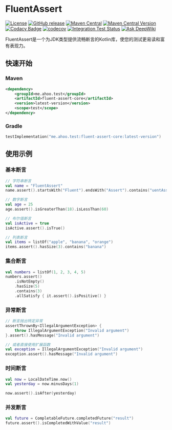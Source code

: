 # FluentAssert

[![License](https://img.shields.io/badge/license-Apache%202-4EB1BA.svg)](https://github.com/Ahoo-Wang/FluentAssert/blob/main/LICENSE)
[![GitHub release](https://img.shields.io/github/release/Ahoo-Wang/FluentAssert.svg)](https://github.com/Ahoo-Wang/FluentAssert/releases)
[![Maven Central](https://maven-badges.herokuapp.com/maven-central/me.ahoo.test/fluent-assert-core/badge.svg)](https://maven-badges.herokuapp.com/maven-central/me.ahoo.test/fluent-assert-core)
[![Maven Central Version](https://img.shields.io/maven-central/v/me.ahoo.test/fluent-assert-core)](https://central.sonatype.com/artifact/me.ahoo.test/fluent-assert-core)
[![Codacy Badge](https://app.codacy.com/project/badge/Grade/d58ca7a79749493ebb48d423e73b6e1d)](https://app.codacy.com/gh/Ahoo-Wang/FluentAssert/dashboard?utm_source=gh&utm_medium=referral&utm_content=&utm_campaign=Badge_grade)
[![codecov](https://codecov.io/gh/Ahoo-Wang/FluentAssert/graph/badge.svg?token=iXUP7NXHSc)](https://codecov.io/gh/Ahoo-Wang/FluentAssert)
[![Integration Test Status](https://github.com/Ahoo-Wang/FluentAssert/actions/workflows/codecov.yml/badge.svg)](https://github.com/Ahoo-Wang/FluentAssert)
[![Ask DeepWiki](https://deepwiki.com/badge.svg)](https://deepwiki.com/Ahoo-Wang/FluentAssert)

FluentAssert是一个为JDK类型提供流畅断言的Kotlin库，使您的测试更易读和富有表现力。

## 快速开始

### Maven

```xml
<dependency>
    <groupId>me.ahoo.test</groupId>
    <artifactId>fluent-assert-core</artifactId>
    <version>latest-version</version>
    <scope>test</scope>
</dependency>
```

### Gradle

```kotlin
testImplementation("me.ahoo.test:fluent-assert-core:latest-version")
```

## 使用示例

### 基本断言

```kotlin
// 字符串断言
val name = "FluentAssert"
name.assert().startsWith("Fluent").endsWith("Assert").contains("uentAss")

// 数字断言
val age = 25
age.assert().isGreaterThan(18).isLessThan(60)

// 布尔值断言
val isActive = true
isActive.assert().isTrue()

// 列表断言
val items = listOf("apple", "banana", "orange")
items.assert().hasSize(3).contains("banana")
```

### 集合断言

```kotlin
val numbers = listOf(1, 2, 3, 4, 5)
numbers.assert()
    .isNotEmpty()
    .hasSize(5)
    .contains(3)
    .allSatisfy { it.assert().isPositive() }
```

### 异常断言

```kotlin
// 断言抛出特定异常
assertThrownBy<IllegalArgumentException> {
    throw IllegalArgumentException("Invalid argument")
}.assert().hasMessage("Invalid argument")

// 或者直接使用扩展函数
val exception = IllegalArgumentException("Invalid argument")
exception.assert().hasMessage("Invalid argument")
```

### 时间断言

```kotlin
val now = LocalDateTime.now()
val yesterday = now.minusDays(1)

now.assert().isAfter(yesterday)
```

### 并发断言

```kotlin
val future = CompletableFuture.completedFuture("result")
future.assert().isCompletedWithValue("result")
```